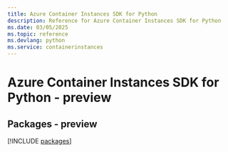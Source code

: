 ```yaml
---
title: Azure Container Instances SDK for Python
description: Reference for Azure Container Instances SDK for Python
ms.date: 03/05/2025
ms.topic: reference
ms.devlang: python
ms.service: containerinstances
---
```

# Azure Container Instances SDK for Python - preview
## Packages - preview
[!INCLUDE [packages](container-instances-index.md)]